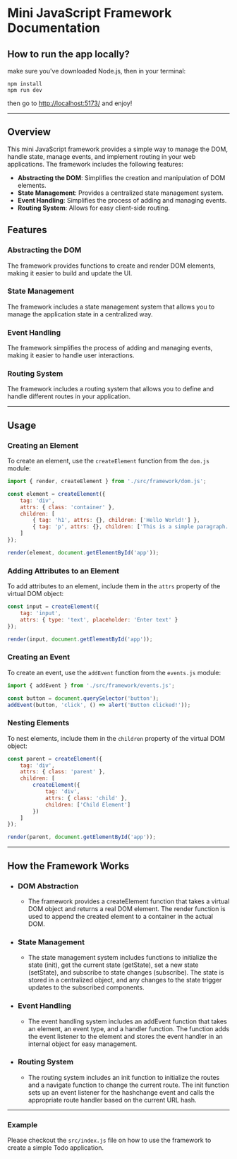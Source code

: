 # Mini JavaScript Framework Documentation

## How to run the app locally?

make sure you've downloaded Node.js, then in your terminal:

```terminal
npm install
npm run dev
```

then go to <http://localhost:5173/> and enjoy!

---

## Overview

This mini JavaScript framework provides a simple way to manage the DOM, handle state, manage events, and implement routing in your web applications. The framework includes the following features:

- **Abstracting the DOM**: Simplifies the creation and manipulation of DOM elements.
- **State Management**: Provides a centralized state management system.
- **Event Handling**: Simplifies the process of adding and managing events.
- **Routing System**: Allows for easy client-side routing.

## Features

### Abstracting the DOM

The framework provides functions to create and render DOM elements, making it easier to build and update the UI.

### State Management

The framework includes a state management system that allows you to manage the application state in a centralized way.

### Event Handling

The framework simplifies the process of adding and managing events, making it easier to handle user interactions.

### Routing System

The framework includes a routing system that allows you to define and handle different routes in your application.

---

## Usage

### Creating an Element

To create an element, use the `createElement` function from the `dom.js` module:

```javascript
import { render, createElement } from './src/framework/dom.js';

const element = createElement({
    tag: 'div',
    attrs: { class: 'container' },
    children: [
        { tag: 'h1', attrs: {}, children: ['Hello World!'] },
        { tag: 'p', attrs: {}, children: ['This is a simple paragraph.'] }
    ]
});

render(element, document.getElementById('app'));
```

### Adding Attributes to an Element

To add attributes to an element, include them in the `attrs` property of the virtual DOM object:

```js
const input = createElement({
    tag: 'input',
    attrs: { type: 'text', placeholder: 'Enter text' }
});

render(input, document.getElementById('app'));
```

### Creating an Event

To create an event, use the `addEvent` function from the `events.js` module:

```js
import { addEvent } from './src/framework/events.js';

const button = document.querySelector('button');
addEvent(button, 'click', () => alert('Button clicked!'));
```

### Nesting Elements

To nest elements, include them in the `children` property of the virtual DOM object:

```js
const parent = createElement({
    tag: 'div',
    attrs: { class: 'parent' },
    children: [
        createElement({
            tag: 'div',
            attrs: { class: 'child' },
            children: ['Child Element']
        })
    ]
});

render(parent, document.getElementById('app'));
```

---

## How the Framework Works

- ### DOM Abstraction

  - The framework provides a createElement function that takes a virtual DOM object and returns a real DOM element. The render function is used to append the created element to a container in the actual DOM.

- ### State Management

  - The state management system includes functions to initialize the state (init), get the current state (getState), set a new state (setState), and subscribe to state changes (subscribe). The state is stored in a centralized object, and any changes to the state trigger updates to the subscribed components.

- ### Event Handling

  - The event handling system includes an addEvent function that takes an element, an event type, and a handler function. The function adds the event listener to the element and stores the event handler in an internal object for easy management.

- ### Routing System

  - The routing system includes an init function to initialize the routes and a navigate function to change the current route. The init function sets up an event listener for the hashchange event and calls the appropriate route handler based on the current URL hash.

---

### Example

Please checkout the `src/index.js` file on how to use the framework to create a simple Todo application.
